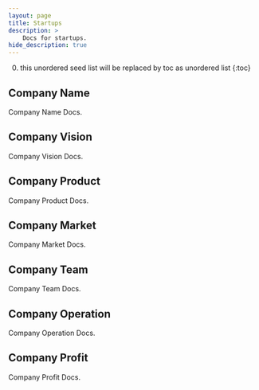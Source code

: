 ```yaml
---
layout: page
title: Startups
description: >
    Docs for startups.
hide_description: true
---
```


0. this unordered seed list will be replaced by toc as unordered list
{:toc}

## Company Name
Company Name Docs.

## Company Vision
Company Vision Docs.

## Company Product
Company Product Docs.

## Company Market
Company Market Docs.

## Company Team
Company Team Docs.

## Company Operation
Company Operation Docs.

## Company Profit
Company Profit Docs.

